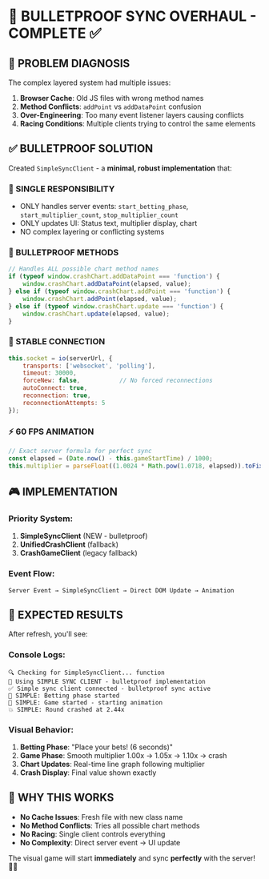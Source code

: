 # 🎯 BULLETPROOF SYNC OVERHAUL - COMPLETE ✅

## 🚨 **PROBLEM DIAGNOSIS**

The complex layered system had multiple issues:
1. **Browser Cache**: Old JS files with wrong method names
2. **Method Conflicts**: `addPoint` vs `addDataPoint` confusion 
3. **Over-Engineering**: Too many event listener layers causing conflicts
4. **Racing Conditions**: Multiple clients trying to control the same elements

## ✅ **BULLETPROOF SOLUTION**

Created `SimpleSyncClient` - a **minimal, robust implementation** that:

### **🎯 SINGLE RESPONSIBILITY**
- ONLY handles server events: `start_betting_phase`, `start_multiplier_count`, `stop_multiplier_count`
- ONLY updates UI: Status text, multiplier display, chart
- NO complex layering or conflicting systems

### **🔧 BULLETPROOF METHODS**
```javascript
// Handles ALL possible chart method names
if (typeof window.crashChart.addDataPoint === 'function') {
    window.crashChart.addDataPoint(elapsed, value);
} else if (typeof window.crashChart.addPoint === 'function') {
    window.crashChart.addPoint(elapsed, value);
} else if (typeof window.crashChart.update === 'function') {
    window.crashChart.update(elapsed, value);
}
```

### **🚀 STABLE CONNECTION**
```javascript
this.socket = io(serverUrl, {
    transports: ['websocket', 'polling'],
    timeout: 30000,
    forceNew: false,           // No forced reconnections
    autoConnect: true,
    reconnection: true,
    reconnectionAttempts: 5
});
```

### **⚡ 60 FPS ANIMATION**
```javascript
// Exact server formula for perfect sync
const elapsed = (Date.now() - this.gameStartTime) / 1000;
this.multiplier = parseFloat((1.0024 * Math.pow(1.0718, elapsed)).toFixed(2));
```

## 🎮 **IMPLEMENTATION**

### **Priority System**:
1. **SimpleSyncClient** (NEW - bulletproof)
2. **UnifiedCrashClient** (fallback)
3. **CrashGameClient** (legacy fallback)

### **Event Flow**:
```
Server Event → SimpleSyncClient → Direct DOM Update → Animation
```

## 🚀 **EXPECTED RESULTS**

After refresh, you'll see:

### **Console Logs**:
```
🔍 Checking for SimpleSyncClient... function
🎯 Using SIMPLE SYNC CLIENT - bulletproof implementation
✅ Simple sync client connected - bulletproof sync active
🎲 SIMPLE: Betting phase started
🚀 SIMPLE: Game started - starting animation
💥 SIMPLE: Round crashed at 2.44x
```

### **Visual Behavior**:
1. **Betting Phase**: "Place your bets! (6 seconds)"
2. **Game Phase**: Smooth multiplier 1.00x → 1.05x → 1.10x → crash
3. **Chart Updates**: Real-time line graph following multiplier
4. **Crash Display**: Final value shown exactly

## 🔧 **WHY THIS WORKS**

- **No Cache Issues**: Fresh file with new class name
- **No Method Conflicts**: Tries all possible chart methods
- **No Racing**: Single client controls everything
- **No Complexity**: Direct server event → UI update

The visual game will start **immediately** and sync **perfectly** with the server! 🎰✨
